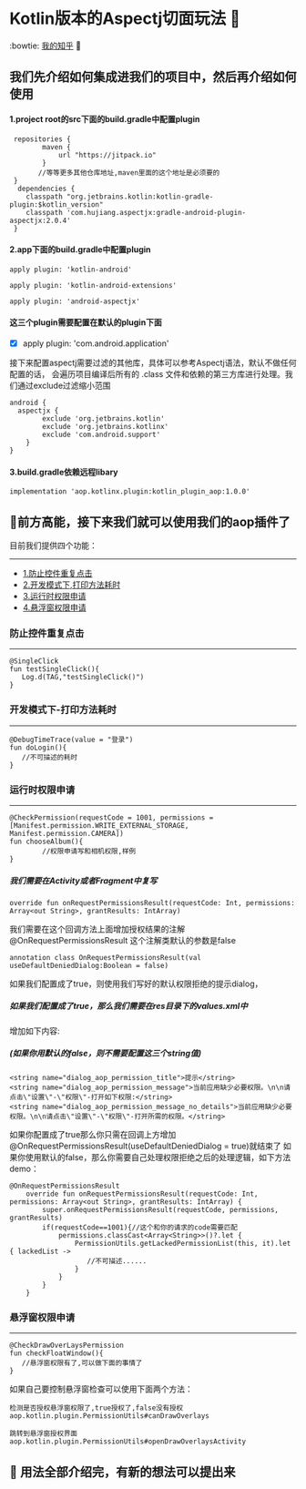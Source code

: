 # Kotlin版本的Aspectj切面玩法 :see_no_evil: 
:bowtie: [我的知乎](https://www.zhihu.com/people/qiang-fu-5-67/activities)  :paw_prints:

我们先介绍如何集成进我们的项目中，然后再介绍如何使用
------
#### 1.project root的src下面的build.gradle中配置plugin

```
 repositories {
        maven {
            url "https://jitpack.io"
        }
       //等等更多其他仓库地址,maven里面的这个地址是必须要的
 }
  dependencies {
    classpath "org.jetbrains.kotlin:kotlin-gradle-plugin:$kotlin_version"
    classpath 'com.hujiang.aspectjx:gradle-android-plugin-aspectjx:2.0.4'
 }
```

#### 2.app下面的build.gradle中配置plugin
```
apply plugin: 'kotlin-android'

apply plugin: 'kotlin-android-extensions'

apply plugin: 'android-aspectjx'
```
#### 这三个plugin需要配置在默认的plugin下面

- [x] apply plugin: 'com.android.application' 

接下来配置aspectj需要过滤的其他库，具体可以参考Aspectj语法，默认不做任何配置的话，
会遍历项目编译后所有的 .class 文件和依赖的第三方库进行处理。我们通过exclude过滤缩小范围
```
android {
  aspectjx {
        exclude 'org.jetbrains.kotlin'
        exclude 'org.jetbrains.kotlinx'
        exclude 'com.android.support'
    }
}
```

#### 3.build.gradle依赖远程libary
```
implementation 'aop.kotlinx.plugin:kotlin_plugin_aop:1.0.0'
```
## :see_no_evil:前方高能，接下来我们就可以使用我们的aop插件了
目前我们提供四个功能：
****
* [1.防止控件重复点击](#防止控件重复点击)
* [2.开发模式下,打印方法耗时](#开发模式下-打印方法耗时)
* [3.运行时权限申请](#运行时权限申请)
* [4.悬浮窗权限申请](#悬浮窗权限申请)


### 防止控件重复点击
------
```
@SingleClick
fun testSingleClick(){
   Log.d(TAG,"testSingleClick()")
}
```
### 开发模式下-打印方法耗时
------
```
@DebugTimeTrace(value = "登录")
fun doLogin(){
   //不可描述的耗时
}
```

### 运行时权限申请
------
```
@CheckPermission(requestCode = 1001, permissions = [Manifest.permission.WRITE_EXTERNAL_STORAGE, Manifest.permission.CAMERA])
fun chooseAlbum(){
        //权限申请写和相机权限,样例
}
```
##### 我们需要在Activity或者Fragment中复写
```
override fun onRequestPermissionsResult(requestCode: Int, permissions: Array<out String>, grantResults: IntArray)
```
我们需要在这个回调方法上面增加授权结果的注解 @OnRequestPermissionsResult
这个注解类默认的参数是false 
```
annotation class OnRequestPermissionsResult(val useDefaultDeniedDialog:Boolean = false)
```
如果我们配置成了true，则使用我们写好的默认权限拒绝的提示dialog，
##### 如果我们配置成了true，那么我们需要在res目录下的values.xml中
增加如下内容:
##### (如果你用默认的false，则不需要配置这三个string值)
```
<string name="dialog_aop_permission_title">提示</string>
<string name="dialog_aop_permission_message">当前应用缺少必要权限。\n\n请点击\"设置\"-\"权限\"-打开如下权限:</string>
<string name="dialog_aop_permission_message_no_details">当前应用缺少必要权限。\n\n请点击\"设置\"-\"权限\"-打开所需的权限。</string>
```
如果你配置成了true那么你只需在回调上方增加@OnRequestPermissionsResult(useDefaultDeniedDialog = true)就结束了
如果你使用默认的false，那么你需要自己处理权限拒绝之后的处理逻辑，如下方法demo：
```
@OnRequestPermissionsResult
    override fun onRequestPermissionsResult(requestCode: Int, permissions: Array<out String>, grantResults: IntArray) {
        super.onRequestPermissionsResult(requestCode, permissions, grantResults)
        if(requestCode==1001){//这个和你的请求的code需要匹配
            permissions.classCast<Array<String>>()?.let {
                PermissionUtils.getLackedPermissionList(this, it).let { lackedList ->
                   //不可描述......
                }
            }
        }
    }
```

### 悬浮窗权限申请
------
```
@CheckDrawOverLaysPermission
fun checkFloatWindow(){
   //悬浮窗权限有了,可以做下面的事情了
}
```
如果自己要控制悬浮窗检查可以使用下面两个方法：
```
检测是否授权悬浮窗权限了,true授权了,false没有授权
aop.kotlin.plugin.PermissionUtils#canDrawOverlays

跳转到悬浮窗授权界面
aop.kotlin.plugin.PermissionUtils#openDrawOverlaysActivity
```

## :clap: 用法全部介绍完，有新的想法可以提出来





